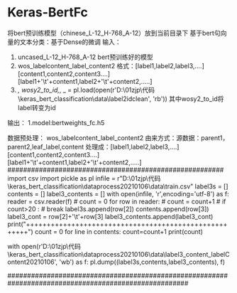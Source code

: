 # Keras-BertFc
将bert预训练模型（chinese_L-12_H-768_A-12）放到当前目录下
基于bert句向量的文本分类：基于Dense的微调
输入：
1. uncased_L-12_H-768_A-12 bert预训练好的模型
2. wos_labelcontent_label_content2 格式：[label1,label2,label3,....][content1,content2,content3....][label1+'\t'+content1,label2+'\t'+content2,.....]
3. _, wosy2_to_id,_, _ = pl.load(open(r'D:\01zjp\代码\keras_bert_classification\data\label2idclean', 'rb'))  其中wosy2_to_id将label转变为id

输出：
1.model:bertweights_fc.h5

数据预处理：
 wos_labelcontent_label_content2 由来方式：源数据：parent1，parent2,leaf_label,content 处理成：[label1,label2,label3,....][content1,content2,content3....][label1+'\t'+content1,label2+'\t'+content2,.....]
#######################################################
import csv
import pickle as pl
infile = r"D:\01zjp\代码\keras_bert_classification\dataprocess20210106\data\train.csv"
label3s = []
contents = []
label3_contents = []
with open(infile, 'r',encoding='utf-8') as f:
    reader = csv.reader(f)
    # count = 0
    for row in reader:
        # count = count+1
        # if count>20 :
        #     break
        label3s.append(row[2])
        contents.append(row[3])
        label3_cont = row[2]+'\t'+row[3]
        label3_contents.append(label3_cont)
print("++++++++++++++++++++++++++++++++++++++++++++++++++++++")
count = 0
for line in contents:
    count=count+1
    print(count)

with open(r'D:\01zjp\代码\keras_bert_classification\dataprocess20210106\data\label3_content_labelContent20210106', 'wb') as f:
    pl.dump((label3s,contents,label3_contents), f)


######################################################################################################
